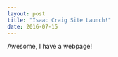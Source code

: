```yaml
---
layout: post
title: "Isaac Craig Site Launch!"
date: 2016-07-15
---
```


Awesome, I have a webpage!
